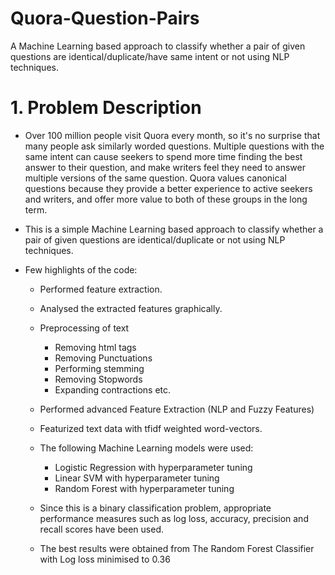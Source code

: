 # Quora-Question-Pairs
A Machine Learning based approach to classify whether a pair of given questions are identical/duplicate/have same intent or not using NLP techniques.

<h1> 1. Problem Description </h1>

- Over 100 million people visit Quora every month, so it's no surprise that many people ask similarly worded questions. Multiple questions with the same intent can cause seekers to spend more time finding the best answer to their question, and make writers feel they need to answer multiple versions of the same question. Quora values canonical questions because they provide a better experience to active seekers and writers, and offer more value to both of these groups in the long term.

- This is a simple Machine Learning based approach to classify whether a pair of given questions are identical/duplicate or not using NLP techniques.

- Few highlights of the code:
    - Performed feature extraction.
    - Analysed the extracted features graphically.
    - Preprocessing of text
        - Removing html tags
        - Removing Punctuations
        - Performing stemming
        - Removing Stopwords
        - Expanding contractions etc.

    - Performed advanced Feature Extraction (NLP and Fuzzy Features)
    - Featurized text data with tfidf weighted word-vectors.
    - The following Machine Learning models were used:
        - Logistic Regression with hyperparameter tuning
        - Linear SVM with hyperparameter tuning
        - Random Forest with hyperparameter tuning
        
    -  Since this is a binary classification problem, appropriate performance measures such as log loss, accuracy, precision and recall scores have been used. 
    - The best results were obtained from The Random Forest Classifier with Log loss minimised to 0.36
